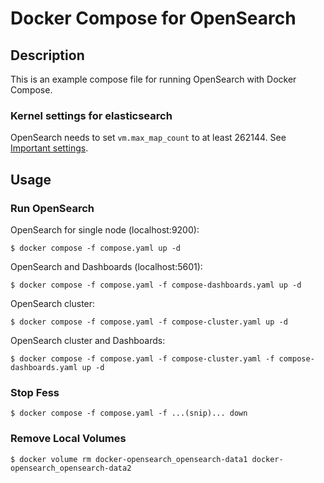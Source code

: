 Docker Compose for OpenSearch
=======================

## Description

This is an example compose file for running OpenSearch with Docker Compose.

### Kernel settings for elasticsearch

OpenSearch needs to set `vm.max_map_count` to at least 262144. See [Important settings](https://opensearch.org/docs/latest/opensearch/install/important-settings).

## Usage

### Run OpenSearch

OpenSearch for single node (localhost:9200):

```
$ docker compose -f compose.yaml up -d
```

OpenSearch and Dashboards (localhost:5601):

```
$ docker compose -f compose.yaml -f compose-dashboards.yaml up -d
```

OpenSearch cluster:

```
$ docker compose -f compose.yaml -f compose-cluster.yaml up -d
```

OpenSearch cluster and Dashboards:

```
$ docker compose -f compose.yaml -f compose-cluster.yaml -f compose-dashboards.yaml up -d
```

### Stop Fess

```
$ docker compose -f compose.yaml -f ...(snip)... down

```

### Remove Local Volumes

```
$ docker volume rm docker-opensearch_opensearch-data1 docker-opensearch_opensearch-data2

```
